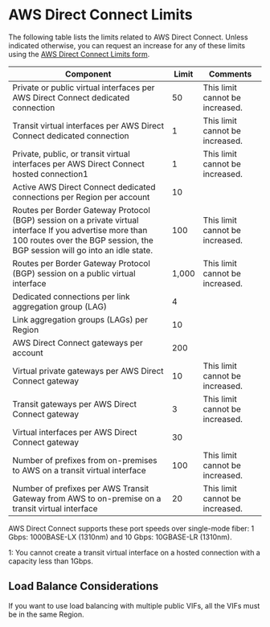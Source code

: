 # AWS Direct Connect Limits<a name="limits"></a>

The following table lists the limits related to AWS Direct Connect\. Unless indicated otherwise, you can request an increase for any of these limits using the [AWS Direct Connect Limits form](https://console.aws.amazon.com/support/home#/case/create?issueType=service-limit-increase&limitType=service-code-direct-connect)\.


| Component | Limit | Comments | 
| --- | --- | --- | 
|  Private or public virtual interfaces per AWS Direct Connect dedicated connection  |  50  |  This limit cannot be increased\.  | 
| Transit virtual interfaces per AWS Direct Connect dedicated connection |  1  | This limit cannot be increased\. | 
| Private, public, or transit virtual interfaces per AWS Direct Connect hosted connection1 | 1 | This limit cannot be increased\. | 
|  Active AWS Direct Connect dedicated connections per Region per account  | 10 |  | 
|  Routes per Border Gateway Protocol \(BGP\) session on a private virtual interface If you advertise more than 100 routes over the BGP session, the BGP session will go into an idle state\.  |  100  |  This limit cannot be increased\.  | 
|  Routes per Border Gateway Protocol \(BGP\) session on a public virtual interface  |  1,000  |  This limit cannot be increased\.  | 
|  Dedicated connections per link aggregation group \(LAG\)  | 4 |  | 
|  Link aggregation groups \(LAGs\) per Region  |  10  |  | 
|  AWS Direct Connect gateways per account  |  200  |  | 
|  Virtual private gateways per AWS Direct Connect gateway  |  10  |  This limit cannot be increased\.  | 
| Transit gateways per AWS Direct Connect gateway | 3 | This limit cannot be increased\. | 
|  Virtual interfaces per AWS Direct Connect gateway  |  30  |  | 
| Number of prefixes from on\-premises to AWS on a transit virtual interface | 100 | This limit cannot be increased\. | 
| Number of prefixes per AWS Transit Gateway from AWS to on\-premise on a transit virtual interface | 20 | This limit cannot be increased\. | 

AWS Direct Connect supports these port speeds over single\-mode fiber: 1 Gbps: 1000BASE\-LX \(1310nm\) and 10 Gbps: 10GBASE\-LR \(1310nm\)\.

1: You cannot create a transit virtual interface on a hosted connection with a capacity less than 1Gbps\.

## Load Balance Considerations<a name="load-balance-considerations"></a>

If you want to use load balancing with multiple public VIFs, all the VIFs must be in the same Region\.